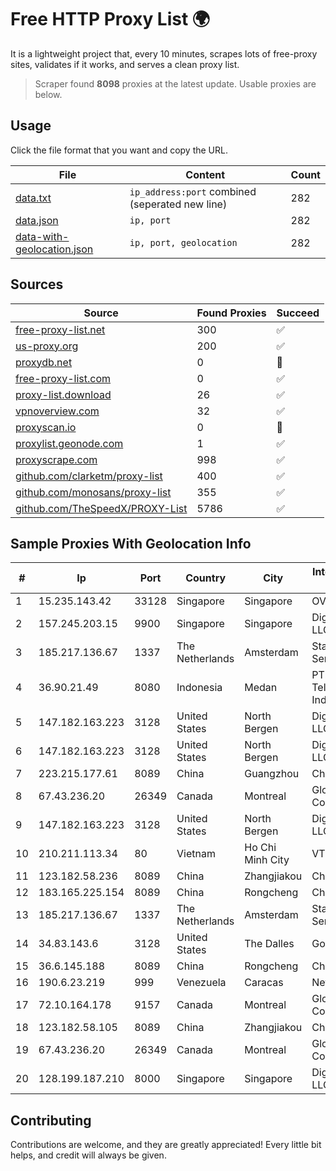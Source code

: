 
# Free HTTP Proxy List 🌍

It is a lightweight project that, every 10 minutes, scrapes lots of free-proxy sites, validates if it works, and serves a clean proxy list.


> Scraper found **8098** proxies at the latest update. Usable proxies are below.

## Usage

Click the file format that you want and copy the URL.


|File|Content|Count|
|----|-------|-----|
|[data.txt](https://raw.githubusercontent.com/themiralay/Proxy-List-World/master/data.txt)|`ip_address:port` combined (seperated new line)|282|
|[data.json](https://raw.githubusercontent.com/themiralay/Proxy-List-World/master/data.json)|`ip, port`|282|
|[data-with-geolocation.json](https://raw.githubusercontent.com/themiralay/Proxy-List-World/master/data-with-geolocation.json)|`ip, port, geolocation`|282|

## Sources

|Source|Found Proxies|Succeed|
|------|-------------|-------|
|[free-proxy-list.net](https://free-proxy-list.net)|300|✅|
|[us-proxy.org](https://www.us-proxy.org)|200|✅|
|[proxydb.net](http://proxydb.net)|0|🚫|
|[free-proxy-list.com](https://free-proxy-list.com/?page=&port=&type%5B%5D=http&type%5B%5D=https&up_time=0&search=Search)|0|✅|
|[proxy-list.download](https://www.proxy-list.download/HTTP)|26|✅|
|[vpnoverview.com](https://vpnoverview.com/privacy/anonymous-browsing/free-proxy-servers)|32|✅|
|[proxyscan.io](https://www.proxyscan.io)|0|🚫|
|[proxylist.geonode.com](https://proxylist.geonode.com/api/proxy-list?limit=300&page=1&sort_by=lastChecked&sort_type=desc&protocols=http,https)|1|✅|
|[proxyscrape.com](https://api.proxyscrape.com/v2/?request=displayproxies&protocol=http&timeout=10000&country=all&ssl=all&anonymity=all)|998|✅|
|[github.com/clarketm/proxy-list](https://raw.githubusercontent.com/clarketm/proxy-list/master/proxy-list-raw.txt)|400|✅|
|[github.com/monosans/proxy-list](https://raw.githubusercontent.com/monosans/proxy-list/main/proxies/http.txt)|355|✅|
|[github.com/TheSpeedX/PROXY-List](https://raw.githubusercontent.com/TheSpeedX/PROXY-List/master/http.txt)|5786|✅|


## Sample Proxies With Geolocation Info

|#|Ip|Port|Country|City|Internet Service Provider|
|-|--|----|-------|----|-------------------------|
|1|15.235.143.42|33128|Singapore|Singapore|OVH SAS|
|2|157.245.203.15|9900|Singapore|Singapore|DigitalOcean, LLC|
|3|185.217.136.67|1337|The Netherlands|Amsterdam|Stallion Network Services Limited|
|4|36.90.21.49|8080|Indonesia|Medan|PT. Telekomunikasi Indonesia|
|5|147.182.163.223|3128|United States|North Bergen|DigitalOcean, LLC|
|6|147.182.163.223|3128|United States|North Bergen|DigitalOcean, LLC|
|7|223.215.177.61|8089|China|Guangzhou|Chinanet|
|8|67.43.236.20|26349|Canada|Montreal|GloboTech Communications|
|9|147.182.163.223|3128|United States|North Bergen|DigitalOcean, LLC|
|10|210.211.113.34|80|Vietnam|Ho Chi Minh City|VTDC|
|11|123.182.58.236|8089|China|Zhangjiakou|China Telecom|
|12|183.165.225.154|8089|China|Rongcheng|Chinanet|
|13|185.217.136.67|1337|The Netherlands|Amsterdam|Stallion Network Services Limited|
|14|34.83.143.6|3128|United States|The Dalles|Google LLC|
|15|36.6.145.188|8089|China|Rongcheng|Chinanet|
|16|190.6.23.219|999|Venezuela|Caracas|Net Uno|
|17|72.10.164.178|9157|Canada|Montreal|GloboTech Communications|
|18|123.182.58.105|8089|China|Zhangjiakou|China Telecom|
|19|67.43.236.20|26349|Canada|Montreal|GloboTech Communications|
|20|128.199.187.210|8000|Singapore|Singapore|DigitalOcean, LLC|



## Contributing

Contributions are welcome, and they are greatly appreciated! Every
little bit helps, and credit will always be given.

